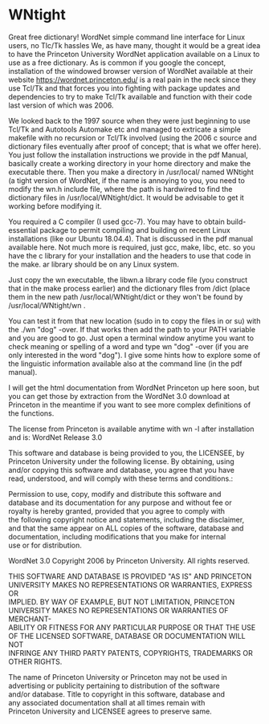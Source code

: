 # WNtight
Great free dictionary! WordNet simple command line interface for Linux users, no Tlc/Tk hassles
We, as have many, thought it would be a great idea to have the Princeton University WordNet application available on a Linux
to use as a free dictionary. As is common if you google the concept, installation of the windowed browser version of WordNet
available at their website https://wordnet.princeton.edu/ is a real pain in the neck since they use Tcl/Tk and that forces
you into fighting with package updates and dependencies to try to make Tcl/Tk available and function with their code 
last version of which was 2006. 

We looked back to the 1997 source when they were just beginning to use Tcl/Tk and Autotools Automake etc and managed to
extricate a simple makefile with no recursion or Tcl/Tk involved (using the 2006 c source and dictionary files eventually after proof of concept; that is what we offer here). You just follow the installation instructions we provide
in the pdf Manual, basically create a working directory in your home directory and make the executable there. Then you make
a directory in /usr/local/ named WNtight (a tight version of WordNet, if the name is annoying to you, you need to modify 
the wn.h include file, where the path is hardwired to find the dictionary files in /usr/local/WNtight/dict. It would be
advisable to get it working before modifying it. 

You required a C compiler (I used gcc-7). You may have to obtain build-essential package to permit compiling and building
on recent Linux installations (like our Ubuntu 18.04.4). That is discussed in the pdf manual available here. Not much
more is required, just gcc, make, libc, etc. so you have the c library for your installation and the headers to use that
code in the make. ar library should be on any Linux system.

Just copy the wn executable, the libwn.a library code file (you construct
that in the make process earlier) and the dictionary flles from /dict (place them in the new path /usr/local/WNtight/dict 
or they won't be found by /usr/local/WNtight/wn . 

You can test it from that new location (sudo in to copy the files in or su) with the ./wn "dog" -over. If that works then 
add the path to your PATH variable and you are good to go. Just open a terminal window anytime you want to check meaning
or spelling of a word and type wn "dog" -over (if you are only interested in the word "dog"). I give some hints how to
explore some of the linguistic information available also at the command line (in the pdf manual).

I will get the html documentation from WordNet Princeton up here soon, but you can get those by extraction from the
WordNet 3.0 download at Princeton in the meantime if you want to see more complex definitions of the functions.

The license from Princeton is available anytime with wn -l after installation and is:
WordNet Release 3.0

This software and database is being provided to you, the LICENSEE, by  
Princeton University under the following license.  By obtaining, using  
and/or copying this software and database, you agree that you have  
read, understood, and will comply with these terms and conditions.:  
  
Permission to use, copy, modify and distribute this software and  
database and its documentation for any purpose and without fee or  
royalty is hereby granted, provided that you agree to comply with  
the following copyright notice and statements, including the disclaimer,  
and that the same appear on ALL copies of the software, database and  
documentation, including modifications that you make for internal  
use or for distribution.  
  
WordNet 3.0 Copyright 2006 by Princeton University.  All rights reserved.  
  
THIS SOFTWARE AND DATABASE IS PROVIDED "AS IS" AND PRINCETON  
UNIVERSITY MAKES NO REPRESENTATIONS OR WARRANTIES, EXPRESS OR  
IMPLIED.  BY WAY OF EXAMPLE, BUT NOT LIMITATION, PRINCETON  
UNIVERSITY MAKES NO REPRESENTATIONS OR WARRANTIES OF MERCHANT-  
ABILITY OR FITNESS FOR ANY PARTICULAR PURPOSE OR THAT THE USE  
OF THE LICENSED SOFTWARE, DATABASE OR DOCUMENTATION WILL NOT  
INFRINGE ANY THIRD PARTY PATENTS, COPYRIGHTS, TRADEMARKS OR  
OTHER RIGHTS.  
  
The name of Princeton University or Princeton may not be used in  
advertising or publicity pertaining to distribution of the software  
and/or database.  Title to copyright in this software, database and  
any associated documentation shall at all times remain with  
Princeton University and LICENSEE agrees to preserve same.  


